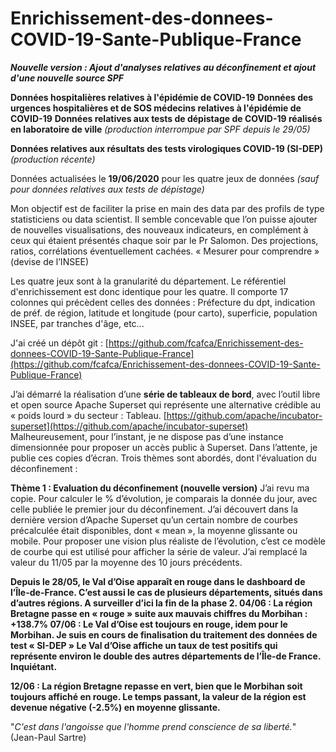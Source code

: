 # Enrichissement-des-donnees-COVID-19-Sante-Publique-France

***Nouvelle version : Ajout d'analyses relatives au déconfinement et ajout d'une nouvelle source SPF*** 

**Données hospitalières relatives à l'épidémie de COVID-19**
**Données des urgences hospitalières et de SOS médecins relatives à l'épidémie de COVID-19**
**Données relatives aux tests de dépistage de COVID-19 réalisés en laboratoire de ville** *(production interrompue par SPF depuis le 29/05)*  

**Données relatives aux résultats des tests virologiques COVID-19 (SI-DEP)** *(production récente)*

Données actualisées le **19/06/2020**  pour les quatre jeux de données *(sauf pour données relatives aux tests de dépistage)*

Mon objectif est de faciliter la prise en main des data par des profils de type statisticiens ou data scientist.
Il semble concevable que l’on puisse ajouter de nouvelles visualisations, des nouveaux indicateurs, en complément à ceux qui étaient présentés chaque soir par le Pr Salomon.
Des projections, ratios, corrélations éventuellement cachées. « Mesurer pour comprendre » (devise de l’INSEE)

Les quatre jeux sont à la granularité du département. Le référentiel d'enrichissement est donc identique pour les quatre.
Il comporte 17 colonnes qui précèdent celles des données : 
Préfecture du dpt, indication de préf. de région, latitude et longitude (pour carto), superficie, population INSEE, par tranches d'âge, etc...

J'ai créé un dépôt git : [https://github.com/fcafca/Enrichissement-des-donnees-COVID-19-Sante-Publique-France](https://github.com/fcafca/Enrichissement-des-donnees-COVID-19-Sante-Publique-France)

J’ai démarré la réalisation d’une **série de tableaux de bord**, avec l’outil libre et open source Apache Superset qui représente une alternative crédible au « poids lourd » du secteur : Tableau.
[https://github.com/apache/incubator-superset](https://github.com/apache/incubator-superset)
Malheureusement, pour l’instant, je ne dispose pas d’une instance dimensionnée pour proposer un accès public à Superset.
Dans l’attente, je publie ces copies d’écran. Trois thèmes sont abordés, dont l'évaluation du déconfinement :

**Thème 1 : Evaluation du déconfinement (nouvelle version)**
J’ai revu ma copie. Pour calculer le % d’évolution, je comparais la donnée du jour, avec celle publiée le premier jour du déconfinement.
J’ai découvert dans la dernière version d’Apache Superset qu’un certain nombre de courbes précalculée était disponibles, dont « mean », la moyenne glissante ou mobile.
Pour proposer une vision plus réaliste de l’évolution, c’est ce modèle de courbe qui est utilisé pour afficher la série de valeur.
J’ai remplacé la valeur du 11/05 par la moyenne des 10 jours précédents.

**Depuis le 28/05, le Val d’Oise apparaît en rouge dans le dashboard de l’Île-de-France.
C’est aussi le cas de plusieurs départements, situés dans d’autres régions. A surveiller d’ici la fin de la phase 2.
04/06 : La région Bretagne passe en « rouge » suite aux mauvais chiffres du Morbihan : +138.7%
07/06 : Le Val d’Oise est toujours en rouge, idem pour le Morbihan. Je suis en cours de finalisation du traitement des données de test « SI-DEP »
Le Val d’Oise affiche un taux de test positifs qui représente environ le double des autres départements de l’Île-de France. Inquiétant.**


**12/06 : La région Bretagne repasse en vert, bien que le Morbihan soit toujours affiché en rouge. Le temps passant, la valeur de la région est devenue négative (-2.5%) en moyenne glissante.**

"*C'est dans l'angoisse que l'homme prend conscience de sa liberté.*" (Jean-Paul Sartre)
